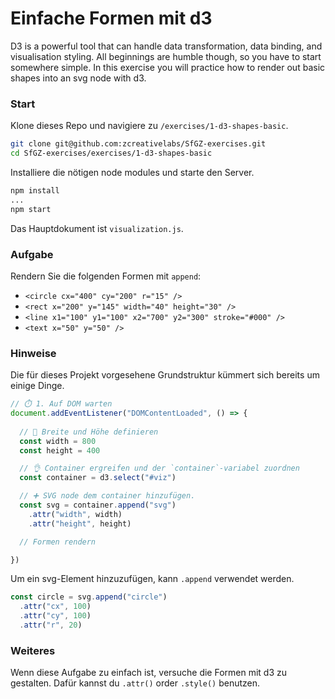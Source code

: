
# Einfache Formen mit d3

D3 is a powerful tool that can handle data transformation, data binding, and visualisation styling. All beginnings are humble though, so you have to start somewhere simple. In this exercise you will practice how to render out basic shapes into an svg node with d3.

### Start

Klone dieses Repo und navigiere zu `/exercises/1-d3-shapes-basic`.

```bash
git clone git@github.com:zcreativelabs/SfGZ-exercises.git
cd SfGZ-exercises/exercises/1-d3-shapes-basic
```

Installiere die nötigen node modules und starte den Server.

```bash
npm install
...
npm start
```

Das Hauptdokument ist `visualization.js`.

### Aufgabe

Rendern Sie die folgenden Formen mit `append`:

- `<circle cx="400" cy="200" r="15" />`
- `<rect x="200" y="145" width="40" height="30" />`
- `<line x1="100" y1="100" x2="700" y2="300" stroke="#000" />`
- `<text x="50" y="50" />`

### Hinweise

Die für dieses Projekt vorgesehene Grundstruktur kümmert sich bereits um einige Dinge.

```js
// ⏱️ 1. Auf DOM warten
document.addEventListener("DOMContentLoaded", () => {
  
  // 📏 Breite und Höhe definieren
  const width = 800
  const height = 400

  // 👌 Container ergreifen und der `container`-variabel zuordnen
  const container = d3.select("#viz")

  // ➕ SVG node dem container hinzufügen.
  const svg = container.append("svg")
    .attr("width", width)
    .attr("height", height)

  // Formen rendern

})
```

Um ein svg-Element hinzuzufügen, kann `.append` verwendet werden.

```js
const circle = svg.append("circle")
  .attr("cx", 100)
  .attr("cy", 100)
  .attr("r", 20)

```

### Weiteres

Wenn diese Aufgabe zu einfach ist, versuche die Formen mit d3 zu gestalten. Dafür kannst du `.attr()` order `.style()` benutzen.
